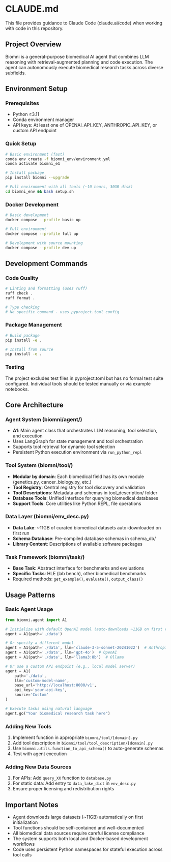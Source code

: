 # CLAUDE.md

This file provides guidance to Claude Code (claude.ai/code) when working with code in this repository.

## Project Overview

Biomni is a general-purpose biomedical AI agent that combines LLM reasoning with retrieval-augmented planning and code execution. The agent can autonomously execute biomedical research tasks across diverse subfields.

## Environment Setup

### Prerequisites
- Python ≥3.11
- Conda environment manager
- API keys: At least one of OPENAI_API_KEY, ANTHROPIC_API_KEY, or custom API endpoint

### Quick Setup
```bash
# Basic environment (fast)
conda env create -f biomni_env/environment.yml
conda activate biomni_e1

# Install package
pip install biomni --upgrade

# Full environment with all tools (~10 hours, 30GB disk)
cd biomni_env && bash setup.sh
```

### Docker Development
```bash
# Basic development
docker compose --profile basic up

# Full environment 
docker compose --profile full up

# Development with source mounting
docker compose --profile dev up
```

## Development Commands

### Code Quality
```bash
# Linting and formatting (uses ruff)
ruff check .
ruff format .

# Type checking
# No specific command - uses pyproject.toml config
```

### Package Management
```bash
# Build package
pip install -e .

# Install from source
pip install -e .
```

### Testing
The project excludes test files in pyproject.toml but has no formal test suite configured. Individual tools should be tested manually or via example notebooks.

## Core Architecture

### Agent System (biomni/agent/)
- **A1**: Main agent class that orchestrates LLM reasoning, tool selection, and execution
- Uses LangGraph for state management and tool orchestration
- Supports tool retrieval for dynamic tool selection
- Persistent Python execution environment via `run_python_repl`

### Tool System (biomni/tool/)
- **Modular by domain**: Each biomedical field has its own module (genetics.py, cancer_biology.py, etc.)
- **Tool Registry**: Central registry for tool discovery and validation
- **Tool Descriptions**: Metadata and schemas in tool_description/ folder
- **Database Tools**: Unified interface for querying biomedical databases
- **Support Tools**: Core utilities like Python REPL, file operations

### Data Layer (biomni/env_desc.py)
- **Data Lake**: ~11GB of curated biomedical datasets auto-downloaded on first run
- **Schema Database**: Pre-compiled database schemas in schema_db/
- **Library Content**: Descriptions of available software packages

### Task Framework (biomni/task/)
- **Base Task**: Abstract interface for benchmarks and evaluations
- **Specific Tasks**: HLE (lab bench), other biomedical benchmarks
- Required methods: `get_example()`, `evaluate()`, `output_class()`

## Usage Patterns

### Basic Agent Usage
```python
from biomni.agent import A1

# Initialize with default OpenAI model (auto-downloads ~11GB on first run)
agent = A1(path='./data')

# Or specify a different model
agent = A1(path='./data', llm='claude-3-5-sonnet-20241022')  # Anthropic
agent = A1(path='./data', llm='gpt-4o')  # OpenAI  
agent = A1(path='./data', llm='llama3:8b')  # Ollama

# Or use a custom API endpoint (e.g., local model server)
agent = A1(
    path='./data', 
    llm='custom-model-name',
    base_url='http://localhost:8000/v1',
    api_key='your-api-key',
    source='Custom'
)

# Execute tasks using natural language
agent.go("Your biomedical research task here")
```

### Adding New Tools
1. Implement function in appropriate `biomni/tool/[domain].py`
2. Add tool description in `biomni/tool/tool_description/[domain].py`
3. Use `biomni.utils.function_to_api_schema()` to auto-generate schemas
4. Test with agent execution

### Adding New Data Sources
1. For APIs: Add `query_XX` function to `database.py`
2. For static data: Add entry to `data_lake_dict` in `env_desc.py`
3. Ensure proper licensing and redistribution rights

## Important Notes

- Agent downloads large datasets (~11GB) automatically on first initialization
- Tool functions should be self-contained and well-documented
- All biomedical data sources require careful license compliance
- The system supports both local and Docker-based development workflows
- Code uses persistent Python namespaces for stateful execution across tool calls